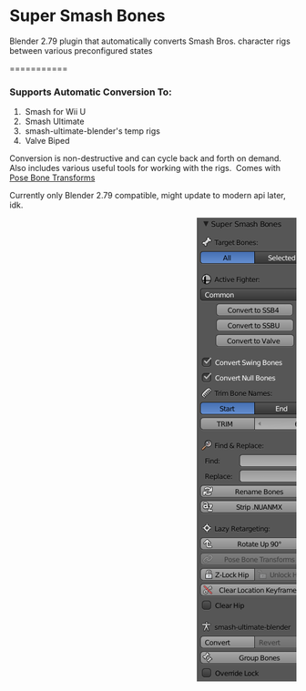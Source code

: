 # Super Smash Bones
Blender 2.79 plugin that automatically converts Smash Bros. character rigs between various preconfigured states

===========
### Supports Automatic Conversion To:
1.  Smash for Wii U
2.  Smash Ultimate
3.  smash-ultimate-blender's temp rigs
4.  Valve Biped

Conversion is non-destructive and can cycle back and forth on demand. \
Also includes various useful tools for working with the rigs.  Comes with [Pose Bone Transforms](https://github.com/Blaco/Pose-Bone-Transforms/)

Currently only Blender 2.79 compatible, might update to modern api later, idk.

<pre>                                       <img src="./smashbones279.png" alt="smashbones279"></pre>
